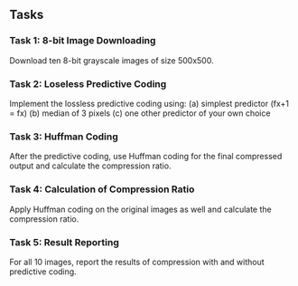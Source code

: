 ## Tasks
### Task 1: 8-bit Image Downloading
Download ten 8-bit grayscale images of size 500x500.
### Task 2: Loseless Predictive Coding
Implement the lossless predictive coding using: 
(a) simplest predictor (fx+1 = fx) 
(b) median of 3 pixels 
(c) one other predictor of your own choice 
### Task 3: Huffman Coding
After the predictive coding, use Huffman coding for the final compressed output and calculate the compression ratio.
### Task 4: Calculation of Compression Ratio
Apply Huffman coding on the original images as well and calculate the compression ratio. 
### Task 5: Result Reporting
For all 10 images, report the results of compression with and without predictive coding. 
